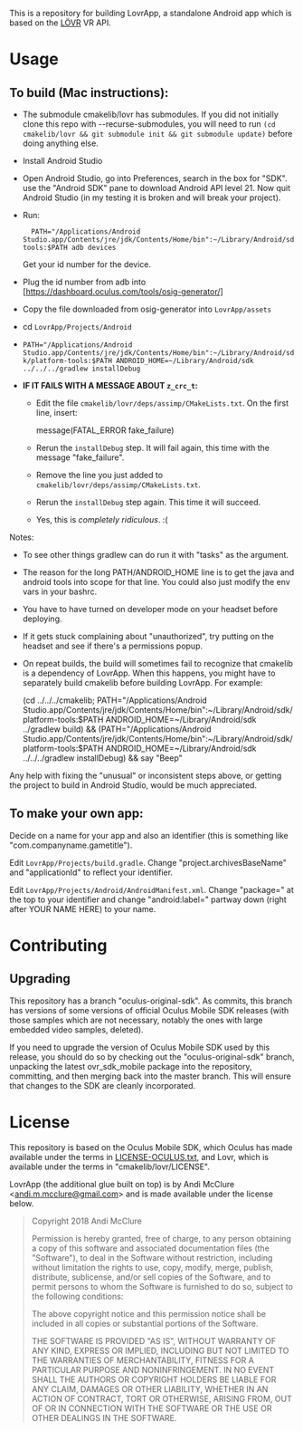 This is a repository for building LovrApp, a standalone Android app which is based on the [LÖVR](lovr.org) VR API.

# Usage

## To build (Mac instructions):

* The submodule cmakelib/lovr has submodules. If you did not initially clone this repo with --recurse-submodules, you will need to run `(cd cmakelib/lovr && git submodule init && git submodule update)` before doing anything else.

* Install Android Studio

* Open Android Studio, go into Preferences, search in the box for "SDK". use the "Android SDK" pane to download Android API level 21. Now quit Android Studio (in my testing it is broken and will break your project).

* Run:

        PATH="/Applications/Android Studio.app/Contents/jre/jdk/Contents/Home/bin":~/Library/Android/sdk/platform-tools:$PATH adb devices

    Get your id number for the device.

* Plug the id number from adb into [https://dashboard.oculus.com/tools/osig-generator/]

* Copy the file downloaded from osig-generator into `LovrApp/assets`

* cd `LovrApp/Projects/Android`

* ```PATH="/Applications/Android Studio.app/Contents/jre/jdk/Contents/Home/bin":~/Library/Android/sdk/platform-tools:$PATH ANDROID_HOME=~/Library/Android/sdk ../../../gradlew installDebug```

* **IF IT FAILS WITH A MESSAGE ABOUT `z_crc_t`:**

	* Edit the file `cmakelib/lovr/deps/assimp/CMakeLists.txt`. On the first line, insert:

		message(FATAL_ERROR fake_failure)

	* Rerun the `installDebug` step. It will fail again, this time with the message "fake_failure".

	* Remove the line you just added to `cmakelib/lovr/deps/assimp/CMakeLists.txt`.

	* Rerun the `installDebug` step again. This time it will succeed.

	* Yes, this is *completely ridiculous*. :(

Notes: 
* To see other things gradlew can do run it with "tasks" as the argument.
* The reason for the long PATH/ANDROID_HOME line is to get the java and android tools into scope for that line. You could also just modify the env vars in your bashrc.
* You have to have turned on developer mode on your headset before deploying.
* If it gets stuck complaining about "unauthorized", try putting on the headset and see if there's a permissions popup.
* On repeat builds, the build will sometimes fail to recognize that cmakelib is a dependency of LovrApp. When this happens, you might have to separately build cmakelib before building LovrApp. For example:

    (cd ../../../cmakelib; PATH="/Applications/Android Studio.app/Contents/jre/jdk/Contents/Home/bin":~/Library/Android/sdk/platform-tools:$PATH ANDROID_HOME=~/Library/Android/sdk ../gradlew build) && (PATH="/Applications/Android Studio.app/Contents/jre/jdk/Contents/Home/bin":~/Library/Android/sdk/platform-tools:$PATH ANDROID_HOME=~/Library/Android/sdk ../../../gradlew installDebug) && say "Beep"

Any help with fixing the "unusual" or inconsistent steps above, or getting the project to build in Android Studio, would be much appreciated.

## To make your own app:

Decide on a name for your app and also an identifier (this is something like "com.companyname.gametitle").

Edit `LovrApp/Projects/build.gradle`. Change "project.archivesBaseName" and "applicationId" to reflect your identifier.

Edit `LovrApp/Projects/Android/AndroidManifest.xml`. Change "package=" at the top to your identifier and change "android:label=" partway down (right after YOUR NAME HERE) to your name.

# Contributing

## Upgrading

This repository has a branch "oculus-original-sdk". As commits, this branch has versions of some versions of official Oculus Mobile SDK releases (with those samples which are not necessary, notably the ones with large embedded video samples, deleted).

If you need to upgrade the version of Oculus Mobile SDK used by this release, you should do so by checking out the "oculus-original-sdk" branch, unpacking the latest ovr_sdk_mobile package into the repository, committing, and then merging back into the master branch. This will ensure that changes to the SDK are cleanly incorporated.

# License

This repository is based on the Oculus Mobile SDK, which Oculus has made available under the terms in [LICENSE-OCULUS.txt](LICENSE-OCULUS.txt), and Lovr, which is available under the terms in "cmakelib/lovr/LICENSE".

LovrApp (the additional glue built on top) is by Andi McClure <<andi.m.mcclure@gmail.com>> and is made available under the license below.

> Copyright 2018 Andi McClure
>
> Permission is hereby granted, free of charge, to any person obtaining a copy of this software and associated documentation files (the "Software"), to deal in the Software without restriction, including without limitation the rights to use, copy, modify, merge, publish, distribute, sublicense, and/or sell copies of the Software, and to permit persons to whom the Software is furnished to do so, subject to the following conditions:
>
> The above copyright notice and this permission notice shall be included in all copies or substantial portions of the Software.
> 
> THE SOFTWARE IS PROVIDED "AS IS", WITHOUT WARRANTY OF ANY KIND, EXPRESS OR IMPLIED, INCLUDING BUT NOT LIMITED TO THE WARRANTIES OF MERCHANTABILITY, FITNESS FOR A PARTICULAR PURPOSE AND NONINFRINGEMENT. IN NO EVENT SHALL THE AUTHORS OR COPYRIGHT HOLDERS BE LIABLE FOR ANY CLAIM, DAMAGES OR OTHER LIABILITY, WHETHER IN AN ACTION OF CONTRACT, TORT OR OTHERWISE, ARISING FROM, OUT OF OR IN CONNECTION WITH THE SOFTWARE OR THE USE OR OTHER DEALINGS IN THE SOFTWARE.
